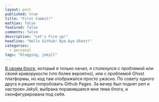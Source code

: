 ```yaml
---
layout: post
published: true
title: "First Commit!"
mathjax: false
featured: false
comments: false
description: "Let's Fire up!"
headline: "Hello Github! Bye-bye Ghost!"
categories:
  - personal
tags: "blogging, jekyll"
---
```


[В своем блоге](http://dgon.ghoster.io/), который я только начал, я столкнулся с проблемой или своей криворукости (что более вероятно), или с проблемой Ghost платформы, но код там отображался просто ужасно. По совету одного друга я решил попробовать Github Pages. За вечер был поднят реп и настроен Jekyll, выбрана поравившаяся мне тема блога, и сконфигурирована под себя.
